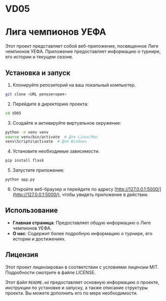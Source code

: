 # VD05
 
# Лига чемпионов УЕФА

Этот проект представляет собой веб-приложение, посвященное Лиге чемпионов УЕФА. Приложение предоставляет информацию о турнире, его истории и текущем сезоне.

## Установка и запуск

1. Клонируйте репозиторий на ваш локальный компьютер.

```bash
git clone <URL репозитория>
```

2. Перейдите в директорию проекта:

```bash
cd VD05
```

3. Создайте и активируйте виртуальное окружение:

```bash
python -m venv venv
source venv/bin/activate  # Для Linux/Mac
venv\Scripts\activate  # Для Windows
```

4. Установите необходимые зависимости:

```bash
pip install flask
```

5. Запустите приложение:

```bash
python app.py
```

6. Откройте веб-браузер и перейдите по адресу [http://127.0.0.1:5000/](http://127.0.0.1:5000/), чтобы увидеть приложение в действии.

## Использование

- **Главная страница**: Предоставляет общую информацию о Лиге чемпионов УЕФА.
- **О нас**: Содержит более подробную информацию о турнире, его истории и достижениях.

## Лицензия

Этот проект лицензирован в соответствии с условиями лицензии MIT. Подробности смотрите в файле LICENSE.


Этот файл `README.md` предоставляет основную информацию о проекте, инструкции по установке и запуску, а также описание структуры проекта. Вы можете дополнить его по мере необходимости.
